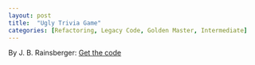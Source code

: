 ```yaml
---
layout: post
title:  "Ugly Trivia Game"
categories: [Refactoring, Legacy Code, Golden Master, Intermediate]
---
```


By J. B. Rainsberger: [Get the code](https://github.com/jbrains/trivia)
